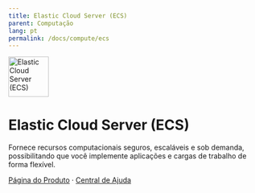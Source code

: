 ```yaml
---
title: Elastic Cloud Server (ECS)
parent: Computação
lang: pt
permalink: /docs/compute/ecs
---
```


<img src="https://res-static.hc-cdn.cn/cloudbu-site/public/new-product-icon/Compute/ECS.png" width="80" height="80" alt="Elastic Cloud Server (ECS)">

# Elastic Cloud Server (ECS)

Fornece recursos computacionais seguros, escaláveis e sob demanda, possibilitando que você implemente aplicações e cargas de trabalho de forma flexível.

[Página do Produto](https://www.huaweicloud.com/intl/pt-br/product/ecs.html) &middot;
[Central de Ajuda](https://support.huaweicloud.com/intl/pt-br/ecs/index.html)
